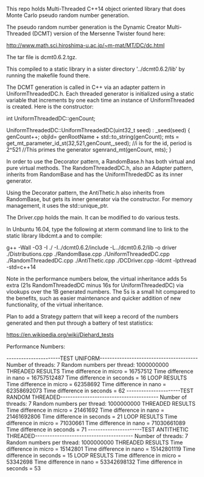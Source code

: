 This repo holds Multi-Threaded C++14 object oriented library that does Monte Carlo pseudo random number generation.

The pseudo random number generation is the Dynamic Creator Multi-Threaded (DCMT) version of the Mersenne Twister found here:

http://www.math.sci.hiroshima-u.ac.jp/~m-mat/MT/DC/dc.html

The tar file is dcmt0.6.2.tgz.

This compiled to a static library in a sister directory '../dcmt0.6.2/lib' by running the makefile found there.


The DCMT generation is called in C++ via an adapter pattern in UniformThreadedDC.h. Each threaded generator is initialized using a static variable that increments by one each time an instance of UniformThreaded is created. Here is the constructor:


int UniformThreadedDC::genCount;

UniformThreadedDC::UniformThreadedDC(uint32_t seed) : _seed(seed)
{
   genCount++;
   objId= genRootName + std::to_string(genCount);
   mts = get_mt_parameter_id_st(32,521,genCount,_seed); //i is for the id, period is 2^521
   //This primes the generator
   sgenrand_mt(genCount, mts);
}


In order to use the Decorator pattern, a RandomBase.h has both virtual and pure virtual methods. The RandomThreadedDC.h, also an Adapter pattern, inherits from RandomBase and has the UniformThrededDC as its inner generator.

Using the Decorator pattern, the AntiThetic.h also inherits from RandomBase, but gets its inner generator via the constructor. For memory management, it uses the std::unique_ptr. 

The Driver.cpp holds the main. It can be modified to do various tests. 

In Unbuntu 16.04, type the following at xterm command line to link to the static library libdcmt.a and to compile:


g++ -Wall -O3 -I ./ -I../dcmt0.6.2/include  -L../dcmt0.6.2/lib -o driver ./Distributions.cpp ./RandomBase.cpp ./UniformThreadedDC.cpp ./RandomThreadedDC.cpp  ./AntiThetic.cpp ./DCDriver.cpp -ldcmt  -lpthread -std=c++14


Note in the performance numbers below, the virtual inheritance adds 5s extra (21s RandomThreadedDC minus 16s for UniformThreadedDC) via vlookups over the 1B generated numbers. The 5s is a small hit compared to the benefits, such as easier maintenance and quicker addition of new functionality, of the virtual inheritance.

Plan to add a Strategy pattern that will keep a record of the numbers generated and then put through a battery of test statistics:

https://en.wikipedia.org/wiki/Diehard_tests



Performance Numbers:



----------------------TEST UNIFORM----------------------------------------
Number of threads: 7
Random numbers per thread: 1000000000
THREADED RESULTS
Time difference in micro = 16757512
Time difference in nano = 16757512487
Time difference in seconds = 16
LOOP RESULTS
Time difference in micro = 62358692
Time difference in nano = 62358692073
Time difference in seconds = 62
----------------------TEST RANDOM THREADED----------------------------------------
Number of threads: 7
Random numbers per thread: 1000000000
THREADED RESULTS
Time difference in micro = 21461692
Time difference in nano = 21461692806
Time difference in seconds = 21
LOOP RESULTS
Time difference in micro = 71030661
Time difference in nano = 71030661089
Time difference in seconds = 71
----------------------TEST ANTITHETIC THREADED----------------------------------------
Number of threads: 7
Random numbers per thread: 1000000000
THREADED RESULTS
Time difference in micro = 15142801
Time difference in nano = 15142801119
Time difference in seconds = 15
LOOP RESULTS
Time difference in micro = 53342698
Time difference in nano = 53342698132
Time difference in seconds = 53

